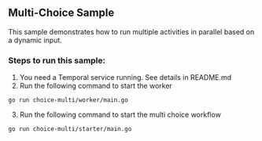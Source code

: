 ## Multi-Choice Sample

This sample demonstrates how to run multiple activities in parallel based on a dynamic input.

### Steps to run this sample:
1) You need a Temporal service running. See details in README.md
2) Run the following command to start the worker
```
go run choice-multi/worker/main.go
```
3) Run the following command to start the multi choice workflow
```
go run choice-multi/starter/main.go
```
